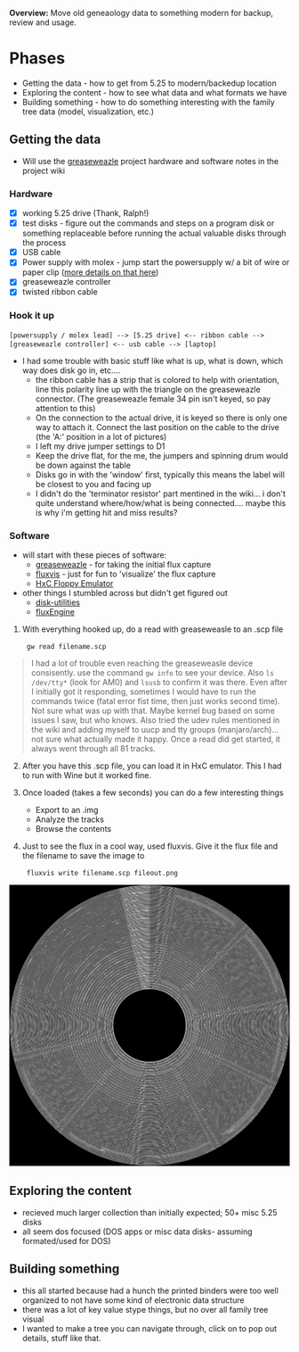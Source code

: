 **Overview:** Move old geneaology data to something modern for backup, review and usage. 

# Phases
- Getting the data - how to get from 5.25 to modern/backedup location
- Exploring the content - how to see what data and what formats we have
- Building something - how to do something interesting with the family tree data (model, visualization, etc.)

## Getting the data 
- Will use the [greaseweazle](https://github.com/keirf/Greaseweazle) project hardware and software notes in the project wiki
### Hardware
   - [x] working 5.25 drive (Thank, Ralph!)
   - [x] test disks - figure out the commands and steps on a program disk or something replaceable before running the actual valuable disks through the process
   - [x] USB cable
   - [x] Power supply with molex - jump start the powersupply w/ a bit of wire or paper clip ([more details on that here](https://www.overclockersclub.com/guides/atx_psu_startup/))
   - [x] greaseweazle controller
   - [x] twisted ribbon cable
   
### Hook it up
```
[powersupply / molex lead] --> [5.25 drive] <-- ribbon cable --> [greaseweazle controller] <-- usb cable --> [laptop]
```    
- I had some trouble with basic stuff like what is up, what is down, which way does disk go in, etc....
   - the ribbon cable has a strip that is colored to help with orientation, line this polarity line up with the triangle on the greaseweazle connector. (The greaseweazle female 34 pin isn't keyed, so pay attention to this)
  - On the connection to the actual drive, it is keyed so there is only one way to attach it. Connect the last position on the cable to the drive (the 'A:' position in a lot of pictures)
  - I left my drive jumper settings to D1
  - Keep the drive flat, for the me, the jumpers and spinning drum would be down against the table
  - Disks go in with the 'window' first, typically this means the label will be closest to you and facing up
  - I didn't do the 'terminator resistor' part mentined in the wiki... i don't quite understand where/how/what is being connected.... maybe this is why i'm getting hit and miss results?

### Software
-  will start with these pieces of software: 
   - [greaseweazle](https://github.com/keirf/greaseweazle) - for taking the initial flux capture
   - [fluxvis](https://github.com/adafruit/fluxvis) - just for fun to 'visualize' the flux capture
   - [HxC Floppy Emulator](https://hxc2001.com/download/floppy_drive_emulator/)
- other things I stumbled across but didn't get figured out
   - [disk-utilities](https://github.com/keirf/disk-utilities)
   - [fluxEngine](http://cowlark.com/fluxengine/index.html)

1) With everything hooked up, do a read with greaseweasle to an .scp file 

        gw read filename.scp

> I had a lot of trouble even reaching the greaseweasle device consisently. use the command `gw info` to see your device. Also `ls /dev/tty*` (look for AM0) and `lsusb` to confirm it was there. Even after I initially got it responding, sometimes I would have to run the commands twice (fatal error fist time, then just works second time). Not sure what was up with that. Maybe kernel bug based on some issues I saw, but who knows. Also tried the udev rules mentioned in the wiki and adding myself to uucp and tty groups (manjaro/arch)... not sure what actually made it happy. Once a read did get started, it always went through all 81 tracks. 

2) After you have this .scp file, you can load it in HxC emulator. This I had to run with Wine but it worked fine. 
3) Once loaded (takes a few seconds) you can do a few interesting things
   - Export to an .img
   - Analyze the tracks
   - Browse the contents
        
4) Just to see the flux in a cool way, used fluxvis. Give it the flux file and the filename to save the image to

        fluxvis write filename.scp fileout.png

![img](https://raw.githubusercontent.com/mdwithrow/project-log/main/fluxvis.png)

## Exploring the content
- recieved much larger collection than initially expected; 50+ misc 5.25 disks
- all seem dos focused (DOS apps or misc data disks- assuming formated/used for DOS)


## Building something
- this all started because had a hunch the printed binders were too well organized to not have some kind of electronic data structure
- there was a lot of key value stype things, but no over all family tree visual
- I wanted to make a tree you can navigate through, click on to pop out details, stuff like that.
